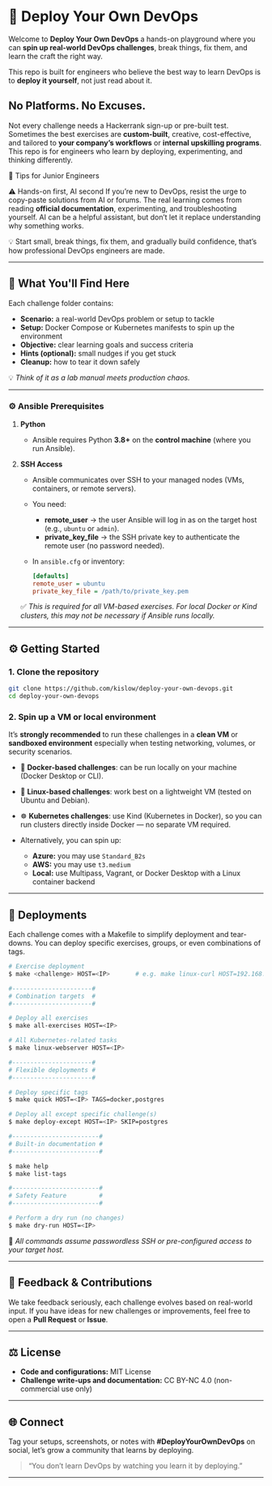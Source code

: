 # 🚀 Deploy Your Own DevOps

Welcome to **Deploy Your Own DevOps** a hands-on playground where you can **spin up real-world DevOps challenges**, break things, fix them, and learn the craft the right way.

This repo is built for engineers who believe the best way to learn DevOps is to **deploy it yourself**, not just read about it.

## No Platforms. No Excuses.

Not every challenge needs a Hackerrank sign-up or pre-built test.
Sometimes the best exercises are **custom-built**, creative, cost-effective, and tailored to **your company’s workflows** or **internal upskilling programs**.
This repo is for engineers who learn by deploying, experimenting, and thinking differently.

🧩 Tips for Junior Engineers

⚠️ Hands-on first, AI second
If you’re new to DevOps, resist the urge to copy-paste solutions from AI or forums.
The real learning comes from reading **official documentation**, experimenting, and troubleshooting yourself.
AI can be a helpful assistant, but don’t let it replace understanding why something works.

💡 Start small, break things, fix them, and gradually build confidence, that’s how professional DevOps engineers are made.

---

## 🧩 What You'll Find Here

Each challenge folder contains:

- **Scenario:** a real-world DevOps problem or setup to tackle
- **Setup:** Docker Compose or Kubernetes manifests to spin up the environment
- **Objective:** clear learning goals and success criteria
- **Hints (optional):** small nudges if you get stuck
- **Cleanup:** how to tear it down safely

💡 *Think of it as a lab manual meets production chaos.*

---

### ⚙️ Ansible Prerequisites

1. **Python**

   * Ansible requires Python **3.8+** on the **control machine** (where you run Ansible).

2. **SSH Access**

   * Ansible communicates over SSH to your managed nodes (VMs, containers, or remote servers).
   * You need:

     * **remote_user** → the user Ansible will log in as on the target host (e.g., `ubuntu` or `admin`).
     * **private_key_file** → the SSH private key to authenticate the remote user (no password needed).
   * In `ansible.cfg` or inventory:

     ```ini
     [defaults]
     remote_user = ubuntu
     private_key_file = /path/to/private_key.pem
     ```

   ✅ *This is required for all VM-based exercises. For local Docker or Kind clusters, this may not be necessary if Ansible runs locally.*

---


## ⚙️ Getting Started

### 1. Clone the repository

```bash
git clone https://github.com/kislow/deploy-your-own-devops.git
cd deploy-your-own-devops
````

### 2. Spin up a VM or local environment

It’s **strongly recommended** to run these challenges in a **clean VM** or **sandboxed environment** especially when testing networking, volumes, or security scenarios.

* 🐳 **Docker-based challenges**: can be run locally on your machine (Docker Desktop or CLI).
* 🧠 **Linux-based challenges**: work best on a lightweight VM (tested on Ubuntu and Debian).
* ☸️ **Kubernetes challenges**: use Kind (Kubernetes in Docker), so you can run clusters directly inside Docker — no separate VM required.
* Alternatively, you can spin up:

  * **Azure:** you may use `Standard_B2s`
  * **AWS:** you may use `t3.medium`
  * **Local:** use Multipass, Vagrant, or Docker Desktop with a Linux container backend

---

## 🚢 Deployments

Each challenge comes with a Makefile to simplify deployment and tear-downs.
You can deploy specific exercises, groups, or even combinations of tags.

```sh
# Exercise deployment
$ make <challenge> HOST=<IP>       # e.g. make linux-curl HOST=192.168.1.10 or localhost/127.0.0.1

#----------------------#
# Combination targets  #
#----------------------#

# Deploy all exercises
$ make all-exercises HOST=<IP>

# All Kubernetes-related tasks
$ make linux-webserver HOST=<IP>

#----------------------#
# Flexible deployments #
#----------------------#

# Deploy specific tags
$ make quick HOST=<IP> TAGS=docker,postgres

# Deploy all except specific challenge(s)
$ make deploy-except HOST=<IP> SKIP=postgres

#------------------------#
# Built-in documentation #
#------------------------#

$ make help
$ make list-tags

#------------------------#
# Safety Feature         #
#------------------------#

# Perform a dry run (no changes)
$ make dry-run HOST=<IP>
```

🧠 *All commands assume passwordless SSH or pre-configured access to your target host.*

---

## 💬 Feedback & Contributions

We take feedback seriously, each challenge evolves based on real-world input.
If you have ideas for new challenges or improvements, feel free to open a **Pull Request** or **Issue**.

---

## ⚖️ License

* **Code and configurations:** MIT License
* **Challenge write-ups and documentation:** CC BY-NC 4.0 (non-commercial use only)

---

## 🌐 Connect

Tag your setups, screenshots, or notes with **#DeployYourOwnDevOps** on social, let’s grow a community that learns by deploying.

> “You don’t learn DevOps by watching you learn it by deploying.”

---
